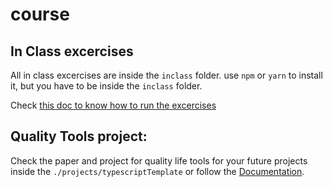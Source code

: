 # course

## In Class excercises


All in class excercises are inside the `inclass` folder. use `npm` or `yarn` to install it, but you have to be inside the `inclass` folder.

Check [this doc to know how to run the excercises](./inclass/README.md)

## Quality Tools project:

Check the paper and project for quality life tools for your future projects inside the `./projects/typescriptTemplate` or follow the [Documentation](./projects/typescripTemplate/README.md).